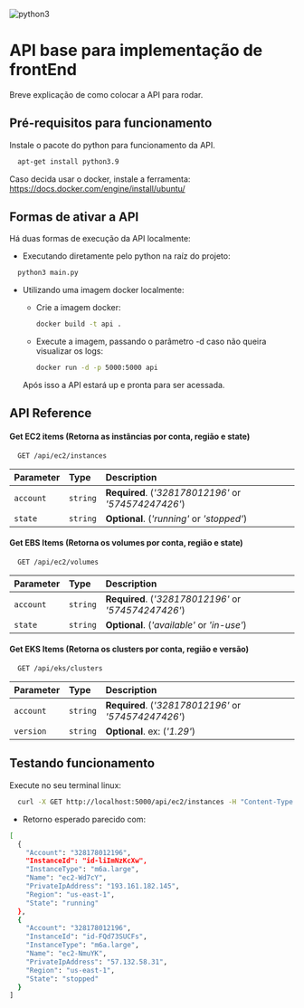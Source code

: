 

![python3](https://img.shields.io/badge/python-3-1)

# API base para implementação de frontEnd

Breve explicação de como colocar a API para rodar.


## Pré-requisitos para funcionamento

Instale o pacote do python para funcionamento da API.

```bash
  apt-get install python3.9
```

Caso decida usar o docker, instale a ferramenta:
https://docs.docker.com/engine/install/ubuntu/
## Formas de ativar  a API

Há duas formas de execução da API localmente:
- Executando diretamente pelo python na raíz do projeto:

```bash
  python3 main.py
```

- Utilizando uma imagem docker localmente:
    - Crie a imagem docker:
        ```bash
        docker build -t api .
        ```
    - Execute a imagem, passando o parâmetro -d caso não queira visualizar os logs:
        ```bash
        docker run -d -p 5000:5000 api 
        ```

    Após isso a API estará up e pronta para ser acessada.


## API Reference

#### Get EC2 items (Retorna as instâncias por conta, região e state)

```http
  GET /api/ec2/instances
```

| Parameter | Type     | Description                |
| :-------- | :------- | :------------------------- |
| `account` | `string` | **Required**. (*'328178012196'* or *'574574247426'*) |
| `state`   | `string` | **Optional**. (*'running'* or *'stopped'*)           |


#### Get EBS Items (Retorna os volumes por conta, região e state)

```http
  GET /api/ec2/volumes
```

| Parameter | Type     | Description                       |
| :-------- | :------- | :-------------------------------- |
| `account` | `string` | **Required**. (*'328178012196'* or *'574574247426'*) |
| `state`   | `string` | **Optional**. (*'available'* or *'in-use'*)           |

#### Get EKS Items (Retorna os clusters por conta, região e versão)

```http
  GET /api/eks/clusters
```

| Parameter | Type     | Description                       |
| :-------- | :------- | :-------------------------------- |
| `account` | `string` | **Required**. (*'328178012196'* or *'574574247426'*) |
| `version`   | `string` | **Optional**. ex: (*'1.29'*)           |


## Testando funcionamento

Execute no seu terminal linux:

```bash
  curl -X GET http://localhost:5000/api/ec2/instances -H "Content-Type: application/json" -d '{"account": "328178012196"}'
```

- Retorno esperado parecido com:
```bash
[
  {
    "Account": "328178012196",
    "InstanceId": "id-liImNzKcXw",
    "InstanceType": "m6a.large",
    "Name": "ec2-Wd7cY",
    "PrivateIpAddress": "193.161.182.145",
    "Region": "us-east-1",
    "State": "running"
  },
  {
    "Account": "328178012196",
    "InstanceId": "id-FQd73SUCFs",
    "InstanceType": "m6a.large",
    "Name": "ec2-NmuYK",
    "PrivateIpAddress": "57.132.58.31",
    "Region": "us-east-1",
    "State": "stopped"
  }
]
```

